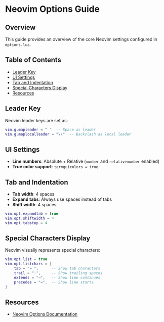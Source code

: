 # Neovim Options Guide

## Overview
This guide provides an overview of the core Neovim settings configured in `options.lua`.

## Table of Contents
  - [Leader Key](#leader-key)
  - [UI Settings](#ui-settings)
  - [Tab and Indentation](#tab-and-indentation)
  - [Special Characters Display](#special-characters-display)
  - [Resources](#resources)

## Leader Key
Neovim leader keys are set as:
```lua
vim.g.mapleader = " "  -- Space as leader
vim.g.maplocalleader = "\\"  -- Backslash as local leader
```

## UI Settings
- **Line numbers**: Absolute + Relative (`number` and `relativenumber` enabled)
- **True color support**: `termguicolors = true`

## Tab and Indentation
- **Tab width**: 4 spaces
- **Expand tabs**: Always use spaces instead of tabs
- **Shift width**: 4 spaces

```lua
vim.opt.expandtab = true
vim.opt.shiftwidth = 4
vim.opt.tabstop = 4
```

## Special Characters Display
Neovim visually represents special characters:
```lua
vim.opt.list = true
vim.opt.listchars = {
    tab = "» ",      -- Show tab characters
    trail = "·",     -- Show trailing spaces
    extends = "→",   -- Show line continues
    precedes = "←",  -- Show line starts
}
```

## Resources
- [Neovim Options Documentation](https://neovim.io/doc/)

